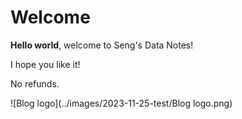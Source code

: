 # Welcome

**Hello world**, welcome to Seng's Data Notes!

I hope you like it!

No refunds. 

![Blog logo](../images/2023-11-25-test/Blog logo.png)